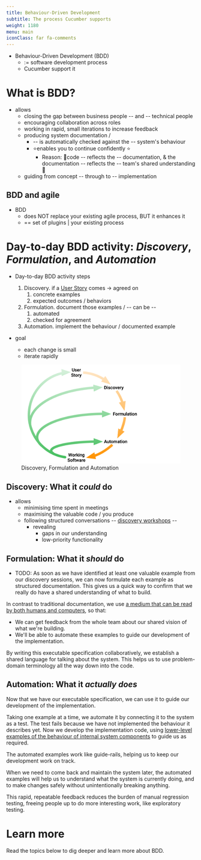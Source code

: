 ```yaml
---
title: Behaviour-Driven Development
subtitle: The process Cucumber supports
weight: 1180
menu: main
iconClass: far fa-comments
---
```


* Behaviour-Driven Development (BDD)
  * := software development process
  * Cucumber support it

# What is BDD?

* allows
  * closing the gap between business people -- and -- technical people
  * encouraging collaboration across roles
  * working in rapid, small iterations to increase feedback
  * producing system documentation / 
    * -- is automatically checked against the -- system's behaviour
    * ⭐enables you to continue confidently ⭐
      * Reason: 🧠code -- reflects the -- documentation, & the documentation -- reflects the -- team's shared understanding  🧠
  * guiding from concept -- through to -- implementation

## BDD and agile

* BDD 
  * does NOT replace your existing agile process, BUT it enhances it
  * == set of plugins | your existing process

# Day-to-day BDD activity: _Discovery_, _Formulation_, and _Automation_

* Day-to-day BDD activity steps
  1. Discovery. if a [User Story] comes -> agreed on
     1. concrete examples
     2. expected outcomes / behaviors
  2. Formulation. document those examples / -- can be --
     1. automated
     2. checked for agreement
  3. Automation. implement the behaviour / documented example

* goal
  * each change is small
  * iterate rapidly


<figure>
  <img alt="diagram of how the practices fit together" src="bdd-practices-diagram.png" width="600px">
  <figcaption>Discovery, Formulation and Automation</figcaption>
</figure> 


## Discovery: What it _could_ do

* allows
  * minimising time spent in meetings
  * maximising the valuable code / you produce
  * following structured conversations -- [discovery workshops] -- 
    * revealing
      * gaps in our understanding
      * low-priority functionality

## Formulation: What it _should_ do

* TODO:
As soon as we have identified at least one valuable example from our discovery sessions, we can now formulate each example as structured documentation. This gives us a quick way to confirm that we really do have a shared understanding of what to build.

In contrast to traditional documentation, we use [a medium that can be read by both humans and computers](../gherkin), so that:

* We can get feedback from the whole team about our shared vision of what we're building.
* We'll be able to automate these examples to guide our development of the implementation.

By writing this executable specification collaboratively, we establish a shared language for talking about the system. This helps us to use problem-domain terminology all the way down into the code.

## Automation: What it _actually does_

Now that we have our executable specification, we can use it to guide our development of the implementation.

Taking one example at a time, we automate it by connecting it to the system as a test. The test fails because we have not implemented the behaviour it describes yet. Now we develop the implementation code, using [lower-level examples of the behaviour of internal system components](https://anarchycreek.com/2009/05/20/theyre-called-microtests/) to guide us as required.

The automated examples work like guide-rails, helping us to keep our development work on track.

When we need to come back and maintain the system later, the automated examples will help us to understand what the system is currently doing, and to make changes safely without unintentionally breaking anything.

This rapid, repeatable feedback reduces the burden of manual regression testing, freeing people up to do more interesting work, like exploratory testing.

# Learn more

Read the topics below to dig deeper and learn more about BDD.

[discovery workshops]: /docs/bdd/discovery-workshop/
[User Story]: /docs/terms/user-story/
[User Stories]: /docs/terms/user-story/

